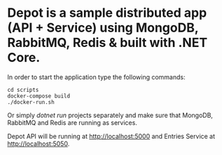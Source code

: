 # Depot is a sample distributed app (API + Service) using MongoDB, RabbitMQ, Redis & built with .NET Core.

In order to start the application type the following commands:

```
cd scripts
docker-compose build
./docker-run.sh
```

Or simply _dotnet run_ projects separately and make sure that MongoDB, RabbitMQ and Redis are running as services.

Depot API will be running at [http://localhost:5000](http://localhost:5000) and Entries Service at [http://localhost:5050](http://localhost:5050).
